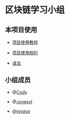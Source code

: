 # 区块链学习小组



## 本项目使用

* [项目使用教程](./Tutorial.md)

* [项目使用规约](./Specification.md)

* [语法](./Syntax.md)

    

## 小组成员

* @[Cody](https://github.com/baicaihenxiao)

* @[Jonesyl](https://github.com/Jonesyl)

* @[royaya](https://github.com/royaya)

